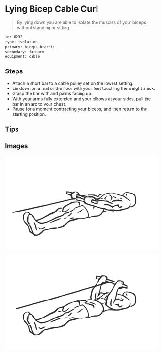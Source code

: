 # Lying Bicep Cable Curl

> By lying down you are able to isolate the muscles of your biceps without standing or sitting.

``` 
id: 0232 
type: isolation 
primary: biceps brachii 
secondary: forearm 
equipment: cable 
``` 


## Steps


 - Attach a short bar to a cable pulley set on the lowest setting.
 - Lie down on a mat or the floor with your feet touching the weight stack.
 - Grasp the bar with and palms facing up.
 - With your arms fully extended and your elbows at your sides, pull the bar in an arc to your chest.
 - Pause for a moment contracting your biceps, and then return to the starting position.

## Tips



## Images

![](./../svg/0232-relaxation.svg "")

![](./../svg/0232-tension.svg "")

